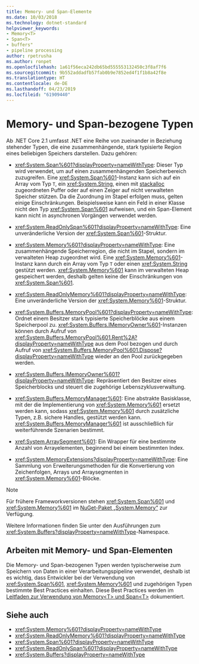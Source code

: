 ```yaml
---
title: Memory- und Span-Elemente
ms.date: 10/03/2018
ms.technology: dotnet-standard
helpviewer_keywords:
- Memory<T>
- Span<T>
- buffers"
- pipeline processing
author: rpetrusha
ms.author: ronpet
ms.openlocfilehash: 1a61f56eca242db65bd555553132450c3f8af7f6
ms.sourcegitcommit: 9b552addadfb57fab0b9e7852ed4f1f1b8a42f8e
ms.translationtype: HT
ms.contentlocale: de-DE
ms.lasthandoff: 04/23/2019
ms.locfileid: "61909440"
---
```

# <a name="memory--and-span-related-types"></a>Memory- und Span-bezogene Typen

Ab .NET Core 2.1 umfasst .NET eine Reihe von zueinander in Beziehung stehender Typen, die eine zusammenhängende, stark typisierte Region eines beliebigen Speichers darstellen. Dazu gehören:

- <xref:System.Span%601?displayProperty=nameWithType>: Dieser Typ wird verwendet, um auf einen zusammenhängenden Speicherbereich zuzugreifen. Eine <xref:System.Span%601>-Instanz kann sich auf ein Array vom Typ `T`, ein <xref:System.String>, einen mit [stackalloc](~/docs/csharp/language-reference/keywords/stackalloc.md) zugeordneten Puffer oder auf einen Zeiger auf nicht verwalteten Speicher stützen. Da die Zuordnung im Stapel erfolgen muss, gelten einige Einschränkungen. Beispielsweise kann ein Feld in einer Klasse nicht den Typ <xref:System.Span%601> aufweisen, und ein Span-Element kann nicht in asynchronen Vorgängen verwendet werden.

- <xref:System.ReadOnlySpan%601?displayProperty=nameWithType>: Eine unveränderliche Version der <xref:System.Span%601>-Struktur.

- <xref:System.Memory%601?displayProperty=nameWithType>: Eine zusammenhängende Speicherregion, die nicht im Stapel, sondern im verwalteten Heap zugeordnet wird. Eine <xref:System.Memory%601>-Instanz kann durch ein Array vom Typ `T` oder einen <xref:System.String> gestützt werden. <xref:System.Memory%601> kann im verwalteten Heap gespeichert werden, deshalb gelten keine der Einschränkungen von <xref:System.Span%601>.

- <xref:System.ReadOnlyMemory%601?displayProperty=nameWithType>: Eine unveränderliche Version der <xref:System.Memory%601>-Struktur.

- <xref:System.Buffers.MemoryPool%601?displayProperty=nameWithType>: Ordnet einem Besitzer stark typisierte Speicherblöcke aus einem Speicherpool zu. <xref:System.Buffers.IMemoryOwner%601>-Instanzen können durch Aufruf von <xref:System.Buffers.MemoryPool%601.Rent%2A?displayProperty=nameWithType> aus dem Pool bezogen und durch Aufruf von <xref:System.Buffers.MemoryPool%601.Dispose?displayProperty=nameWithType> wieder an den Pool zurückgegeben werden.

- <xref:System.Buffers.IMemoryOwner%601?displayProperty=nameWithType>: Repräsentiert den Besitzer eines Speicherblocks und steuert die zugehörige Lebenszyklusverwaltung.

- <xref:System.Buffers.MemoryManager%601>: Eine abstrakte Basisklasse, mit der die Implementierung von <xref:System.Memory%601> ersetzt werden kann, sodass <xref:System.Memory%601> durch zusätzliche Typen, z.B. sichere Handles, gestützt werden kann. <xref:System.Buffers.MemoryManager%601> ist ausschließlich für weiterführende Szenarien bestimmt.

- <xref:System.ArraySegment%601>: Ein Wrapper für eine bestimmte Anzahl von Arrayelementen, beginnend bei einem bestimmten Index.

- <xref:System.MemoryExtensions?displayProperty=nameWithType>: Eine Sammlung von Erweiterungsmethoden für die Konvertierung von Zeichenfolgen, Arrays und Arraysegmenten in <xref:System.Memory%601>-Blöcke.

> [!NOTE]
> Für frühere Frameworkversionen stehen <xref:System.Span%601> und <xref:System.Memory%601> im [NuGet-Paket „System.Memory“](https://www.nuget.org/packages/System.Memory/) zur Verfügung.

Weitere Informationen finden Sie unter den Ausführungen zum <xref:System.Buffers?displayProperty=nameWithType>-Namespace.

## <a name="working-with-memory-and-span"></a>Arbeiten mit Memory- und Span-Elementen

Die Memory- und Span-bezogenen Typen werden typischerweise zum Speichern von Daten in einer Verarbeitungspipeline verwendet, deshalb ist es wichtig, dass Entwickler bei der Verwendung von <xref:System.Span%601>, <xref:System.Memory%601> und zugehörigen Typen bestimmte Best Practices einhalten. Diese Best Practices werden im [Leitfaden zur Verwendung von Memory\<T> und Span\<T>](memory-t-usage-guidelines.md) dokumentiert.

## <a name="see-also"></a>Siehe auch

- <xref:System.Memory%601?displayProperty=nameWithType>
- <xref:System.ReadOnlyMemory%601?displayProperty=nameWithType>
- <xref:System.Span%601?displayProperty=nameWithType>
- <xref:System.ReadOnlySpan%601?displayProperty=nameWithType>
- <xref:System.Buffers?displayProperty=nameWithType>